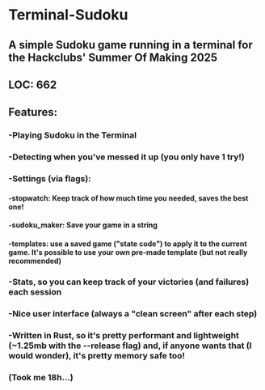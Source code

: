 # Terminal-Sudoku
## A simple Sudoku game running in a terminal for the Hackclubs' Summer Of Making 2025
## LOC: 662
## Features:
### -Playing Sudoku in the Terminal
### -Detecting when you've messed it up (you only have 1 try!)
### -Settings (via flags):
####    -stopwatch: Keep track of how much time you needed, saves the best one!
####    -sudoku_maker: Save your game in a string
####    -templates: use a saved game ("state code") to apply it to the current game. It's possible to use your own pre-made template (but not really recommended)
### -Stats, so you can keep track of your victories (and failures) each session
### -Nice user interface (always a "clean screen" after each step)
### -Written in Rust, so it's pretty performant and lightweight (~1.25mb with the --release flag) and, if anyone wants that (I would wonder), it's pretty memory safe too!

### (Took me 18h...)
